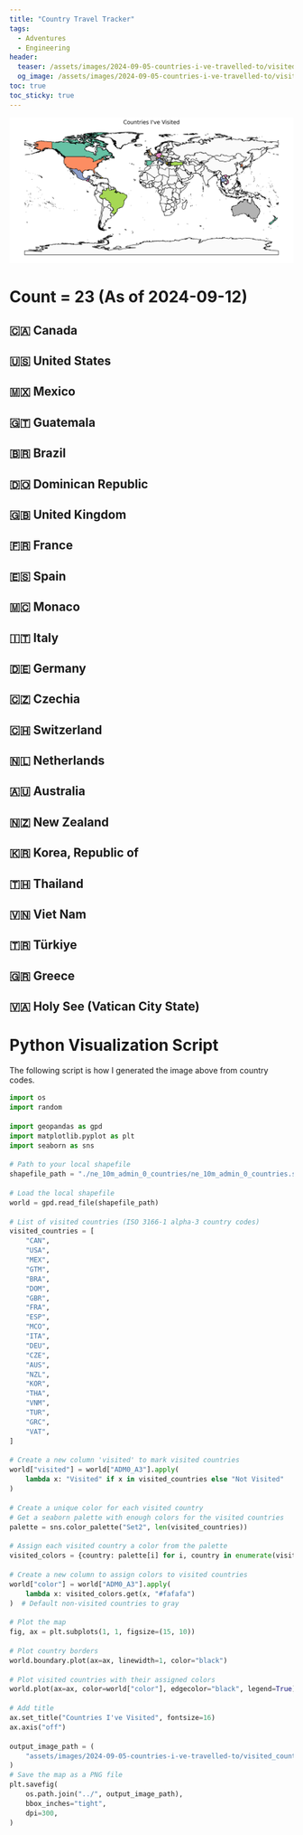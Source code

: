 ```yaml
---
title: "Country Travel Tracker"
tags:
  - Adventures
  - Engineering
header:
  teaser: /assets/images/2024-09-05-countries-i-ve-travelled-to/visited_countries.png
  og_image: /assets/images/2024-09-05-countries-i-ve-travelled-to/visited_countries.png
toc: true
toc_sticky: true
---
```


![PIC](/assets/images/2024-09-05-countries-i-ve-travelled-to/visited_countries.png)

# Count = 23 (As of 2024-09-12)

## 🇨🇦 Canada
## 🇺🇸 United States
## 🇲🇽 Mexico
## 🇬🇹 Guatemala
## 🇧🇷 Brazil
## 🇩🇴 Dominican Republic
## 🇬🇧 United Kingdom
## 🇫🇷 France
## 🇪🇸 Spain
## 🇲🇨 Monaco
## 🇮🇹 Italy
## 🇩🇪 Germany
## 🇨🇿 Czechia
## 🇨🇭 Switzerland
## 🇳🇱 Netherlands
## 🇦🇺 Australia
## 🇳🇿 New Zealand
## 🇰🇷 Korea, Republic of
## 🇹🇭 Thailand
## 🇻🇳 Viet Nam
## 🇹🇷 Türkiye
## 🇬🇷 Greece
## 🇻🇦 Holy See (Vatican City State)


# Python Visualization Script
The following script is how I generated the image above from country codes.

```python
import os
import random

import geopandas as gpd
import matplotlib.pyplot as plt
import seaborn as sns

# Path to your local shapefile
shapefile_path = "./ne_10m_admin_0_countries/ne_10m_admin_0_countries.shp"

# Load the local shapefile
world = gpd.read_file(shapefile_path)

# List of visited countries (ISO 3166-1 alpha-3 country codes)
visited_countries = [
    "CAN",
    "USA",
    "MEX",
    "GTM",
    "BRA",
    "DOM",
    "GBR",
    "FRA",
    "ESP",
    "MCO",
    "ITA",
    "DEU",
    "CZE",
    "AUS",
    "NZL",
    "KOR",
    "THA",
    "VNM",
    "TUR",
    "GRC",
    "VAT",
]

# Create a new column 'visited' to mark visited countries
world["visited"] = world["ADM0_A3"].apply(
    lambda x: "Visited" if x in visited_countries else "Not Visited"
)

# Create a unique color for each visited country
# Get a seaborn palette with enough colors for the visited countries
palette = sns.color_palette("Set2", len(visited_countries))

# Assign each visited country a color from the palette
visited_colors = {country: palette[i] for i, country in enumerate(visited_countries)}

# Create a new column to assign colors to visited countries
world["color"] = world["ADM0_A3"].apply(
    lambda x: visited_colors.get(x, "#fafafa")
)  # Default non-visited countries to gray

# Plot the map
fig, ax = plt.subplots(1, 1, figsize=(15, 10))

# Plot country borders
world.boundary.plot(ax=ax, linewidth=1, color="black")

# Plot visited countries with their assigned colors
world.plot(ax=ax, color=world["color"], edgecolor="black", legend=True)

# Add title
ax.set_title("Countries I've Visited", fontsize=16)
ax.axis("off")

output_image_path = (
    "assets/images/2024-09-05-countries-i-ve-travelled-to/visited_countries.png"
)
# Save the map as a PNG file
plt.savefig(
    os.path.join("../", output_image_path),
    bbox_inches="tight",
    dpi=300,
)
```
